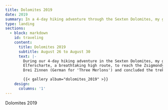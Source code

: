 ```yaml
---
title: Dolomites 2019
date: 2019
summary: In a 4-day hiking adventure through the Sexten Dolomites, my girlfriend and I traversed the Elferscharte to the Zsigmondyhütte, circled the iconic Drei Zinnen amid stunning alpine landscapes.
type: landing
sections:
  - block: markdown
    id: traveling
    content:
      title: Dolomites 2019
      subtitle: August 26 to August 30
      text: |-
        During our 4-day hiking adventure in the Sexten Dolomites, my girlfriend and I traversed the
        Elferscharte, a breathtaking high route, to reach the Zsigmondyhütte. Continuing our journey, we circled the iconic
        Drei Zinnen (German for 'Three Merlons') and concluded the trek with a thrilling hike to the beautiful Misurina Lake.

        {{< gallery album="dolomites_2019" >}}
    design:
      columns: '1'
---
```

Dolomites 2019
